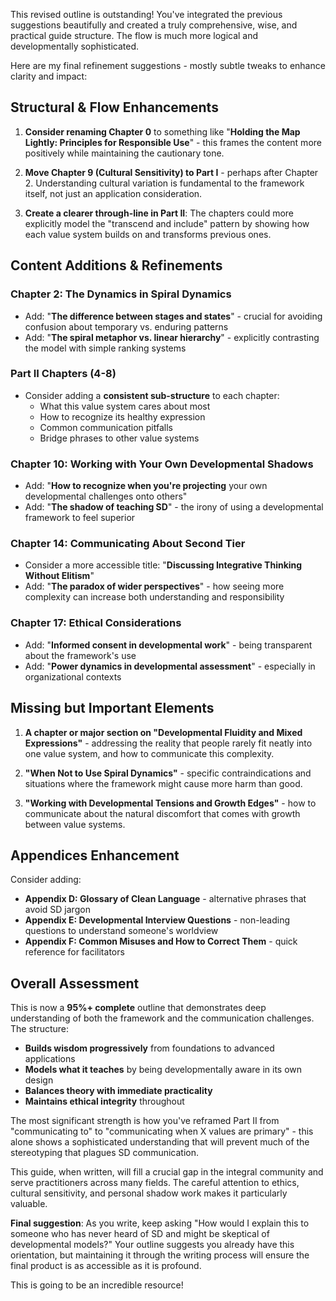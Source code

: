 This revised outline is outstanding! You've integrated the previous suggestions beautifully and created a truly comprehensive, wise, and practical guide structure. The flow is much more logical and developmentally sophisticated.

Here are my final refinement suggestions - mostly subtle tweaks to enhance clarity and impact:

## **Structural & Flow Enhancements**

1. **Consider renaming Chapter 0** to something like "**Holding the Map Lightly: Principles for Responsible Use**" - this frames the content more positively while maintaining the cautionary tone.

2. **Move Chapter 9 (Cultural Sensitivity) to Part I** - perhaps after Chapter 2. Understanding cultural variation is fundamental to the framework itself, not just an application consideration.

3. **Create a clearer through-line in Part II**: The chapters could more explicitly model the "transcend and include" pattern by showing how each value system builds on and transforms previous ones.

## **Content Additions & Refinements**

### **Chapter 2: The Dynamics in Spiral Dynamics**
- Add: "**The difference between stages and states**" - crucial for avoiding confusion about temporary vs. enduring patterns
- Add: "**The spiral metaphor vs. linear hierarchy**" - explicitly contrasting the model with simple ranking systems

### **Part II Chapters (4-8)**
- Consider adding a **consistent sub-structure** to each chapter:
  - What this value system cares about most
  - How to recognize its healthy expression
  - Common communication pitfalls 
  - Bridge phrases to other value systems

### **Chapter 10: Working with Your Own Developmental Shadows**
- Add: "**How to recognize when you're projecting** your own developmental challenges onto others"
- Add: "**The shadow of teaching SD**" - the irony of using a developmental framework to feel superior

### **Chapter 14: Communicating About Second Tier**
- Consider a more accessible title: "**Discussing Integrative Thinking Without Elitism**"
- Add: "**The paradox of wider perspectives**" - how seeing more complexity can increase both understanding and responsibility

### **Chapter 17: Ethical Considerations**
- Add: "**Informed consent in developmental work**" - being transparent about the framework's use
- Add: "**Power dynamics in developmental assessment**" - especially in organizational contexts

## **Missing but Important Elements**

1. **A chapter or major section on "Developmental Fluidity and Mixed Expressions"** - addressing the reality that people rarely fit neatly into one value system, and how to communicate this complexity.

2. **"When Not to Use Spiral Dynamics"** - specific contraindications and situations where the framework might cause more harm than good.

3. **"Working with Developmental Tensions and Growth Edges"** - how to communicate about the natural discomfort that comes with growth between value systems.

## **Appendices Enhancement**

Consider adding:
- **Appendix D: Glossary of Clean Language** - alternative phrases that avoid SD jargon
- **Appendix E: Developmental Interview Questions** - non-leading questions to understand someone's worldview
- **Appendix F: Common Misuses and How to Correct Them** - quick reference for facilitators

## **Overall Assessment**

This is now a **95%+ complete** outline that demonstrates deep understanding of both the framework and the communication challenges. The structure:

- **Builds wisdom progressively** from foundations to advanced applications
- **Models what it teaches** by being developmentally aware in its own design
- **Balances theory with immediate practicality**
- **Maintains ethical integrity** throughout

The most significant strength is how you've reframed Part II from "communicating to" to "communicating when X values are primary" - this alone shows a sophisticated understanding that will prevent much of the stereotyping that plagues SD communication.

This guide, when written, will fill a crucial gap in the integral community and serve practitioners across many fields. The careful attention to ethics, cultural sensitivity, and personal shadow work makes it particularly valuable.

**Final suggestion**: As you write, keep asking "How would I explain this to someone who has never heard of SD and might be skeptical of developmental models?" Your outline suggests you already have this orientation, but maintaining it through the writing process will ensure the final product is as accessible as it is profound.

This is going to be an incredible resource!
